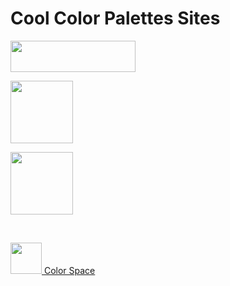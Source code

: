 # Cool Color Palettes Sites

[<img src="https://coolors.co/assets/img/logo.svg" width=200 height=50>](https://coolors.co/palettes/trending)

[<img src="https://i.pinimg.com/originals/b2/39/23/b239234165c93b1f203f9e407fa6439d.png" height=100>](https://colorhunt.co/)

[<img src="https://materialui.co/img/social--flatuicolors.jpg" height=100>](https://flatuicolors.com/)

<br>

[<img src="https://mycolor.space/img/color-space-logo.png" height=50> Color Space](https://mycolor.space/)

<br>

